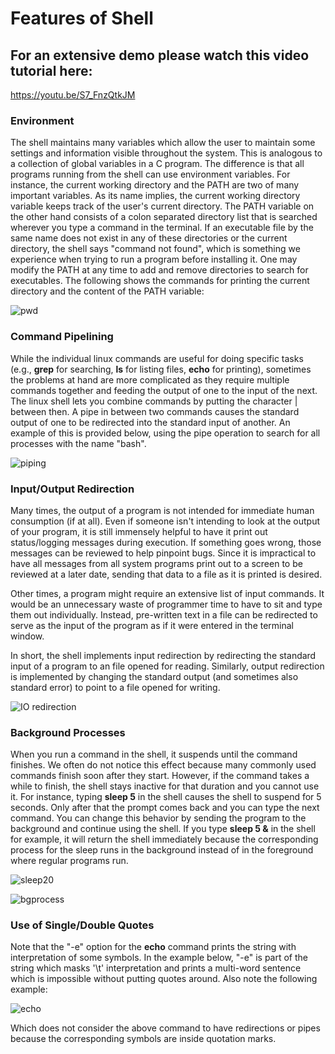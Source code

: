 # Features of Shell


## For an extensive demo please watch this video tutorial here:
https://youtu.be/S7_FnzQtkJM

### Environment

The shell maintains many variables which allow the user to maintain some settings and information visible throughout the system. This is analogous to a collection of global variables in a C program. The difference is that all programs running from the shell can use environment variables. For instance, the current working directory and the PATH are two of many important variables. As its name implies, the current working directory variable keeps track of the user&#39;s current directory. The PATH variable on the other hand consists of a colon separated directory list that is searched wherever you type a command in the terminal. If an executable file by the same name does not exist in any of these directories or the current directory, the shell says &quot;command not found&quot;, which is something we experience when trying to run a program before installing it. One may modify the PATH at any time to add and remove directories to search for executables. The following shows the commands for printing the current directory and the content of the PATH variable:

![pwd](https://user-images.githubusercontent.com/59649759/95981886-05523680-0e3d-11eb-847a-6e9256281ef3.PNG)

### Command Pipelining

While the individual linux commands are useful for doing specific tasks (e.g., **grep** for searching, **ls** for listing files, **echo** for printing), sometimes the problems at hand are more complicated as they require multiple commands together and feeding the output of one to the input of the next. The linux shell lets you combine commands by putting the character | between then. A pipe in between two commands causes the standard output of one to be redirected into the standard input of another. An example of this is provided below, using the pipe operation to search for all processes with the name &quot;bash&quot;.

![piping](https://user-images.githubusercontent.com/59649759/95982181-6ed24500-0e3d-11eb-8a9b-f3a39a66b28d.PNG)

### Input/Output Redirection

Many times, the output of a program is not intended for immediate human consumption (if at all). Even if someone isn&#39;t intending to look at the output of your program, it is still immensely helpful to have it print out status/logging messages during execution. If something goes wrong, those messages can be reviewed to help pinpoint bugs. Since it is impractical to have all messages from all system programs print out to a screen to be reviewed at a later date, sending that data to a file as it is printed is desired.

Other times, a program might require an extensive list of input commands. It would be an unnecessary waste of programmer time to have to sit and type them out individually. Instead, pre-written text in a file can be redirected to serve as the input of the program as if it were entered in the terminal window.

In short, the shell implements input redirection by redirecting the standard input of a program to an file opened for reading. Similarly, output redirection is implemented by changing the standard output (and sometimes also standard error) to point to a file opened for writing.


![IO redirection](https://user-images.githubusercontent.com/59649759/95982573-df796180-0e3d-11eb-8000-02d3a0ea10a9.PNG)


### Background Processes

When you run a command in the shell, it suspends until the command finishes. We often do not notice this effect because many commonly used commands finish soon after they start. However, if the command takes a while to finish, the shell stays inactive for that duration and you cannot use it. For instance, typing **sleep 5** in the shell causes the shell to suspend for 5 seconds. Only after that the prompt comes back and you can type the next command. You can change this behavior by sending the program to the background and continue using the shell. If you type **sleep 5 &amp;** in the shell for example, it will return the shell immediately because the corresponding process for the sleep runs in the background instead of in the foreground where regular programs run.

![sleep20](https://user-images.githubusercontent.com/59649759/95982751-236c6680-0e3e-11eb-89a7-65693c895a19.PNG)

![bgprocess](https://user-images.githubusercontent.com/59649759/95982758-25cec080-0e3e-11eb-8484-02e97a486132.PNG)


### Use of Single/Double Quotes

Note that the &quot;-e&quot; option for the **echo** command prints the string with interpretation of some symbols. In the example below, &quot;-e&quot; is part of the string which masks &#39;\t&#39; interpretation and prints a multi-word sentence which is impossible without putting quotes around. Also note the following example:

![echo](https://user-images.githubusercontent.com/59649759/95983106-b5746f00-0e3e-11eb-9d03-7a22720e691f.PNG)

Which does not consider the above command to have redirections or pipes because the corresponding symbols are inside quotation marks.


